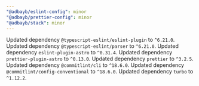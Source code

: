 ```yaml
---
"@adbayb/eslint-config": minor
"@adbayb/prettier-config": minor
"@adbayb/stack": minor
---
```


Updated dependency `@typescript-eslint/eslint-plugin` to `^6.21.0`.
Updated dependency `@typescript-eslint/parser` to `^6.21.0`.
Updated dependency `eslint-plugin-astro` to `^0.31.4`.
Updated dependency `prettier-plugin-astro` to `^0.13.0`.
Updated dependency `prettier` to `^3.2.5`.
Updated dependency `@commitlint/cli` to `^18.6.0`.
Updated dependency `@commitlint/config-conventional` to `^18.6.0`.
Updated dependency `turbo` to `^1.12.2`.
